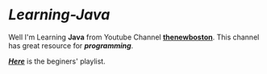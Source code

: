 # ***Learning-Java***
Well I'm Learning **Java** from Youtube Channel **[thenewboston](https://www.youtube.com/channel/UCJbPGzawDH1njbqV-D5HqKw)**. This channel has great resource for ***programming***.

***[Here](https://www.youtube.com/playlist?list=PLFE2CE09D83EE3E28)*** is the beginers' playlist.
